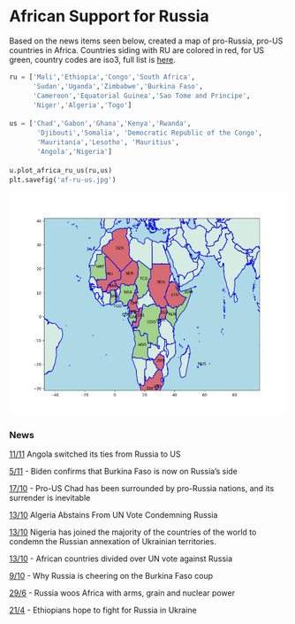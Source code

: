 # African Support for Russia

Based on the news items seen below, created a map of pro-Russia,
pro-US countries in Africa. Countries siding with RU are colored in
red, for US green, country codes are iso3, full list is [here](https://www.iban.com/country-codes).

```python
ru = ['Mali','Ethiopia','Congo','South Africa',
      'Sudan','Uganda','Zimbabwe','Burkina Faso',
      'Cameroon','Equatorial Guinea','Sao Tome and Principe',
      'Niger','Algeria','Togo'] 

us = ['Chad','Gabon','Ghana','Kenya','Rwanda',
       'Djibouti','Somalia', 'Democratic Republic of the Congo',
       'Mauritania','Lesotho', 'Mauritius',
       'Angola','Nigeria']

u.plot_africa_ru_us(ru,us)
plt.savefig('af-ru-us.jpg')   
```

![](af-ru-us.jpg)


### News

[11/11](https://tfiglobalnews.com/2022/11/11/angola-switched-its-ties-from-russia-to-us-and-now-its-sovereignty-is-in-danger/)
Angola switched its ties from Russia to US

[5/11](https://tfiglobalnews.com/2022/11/05/biden-confirms-that-burkina-faso-is-now-on-russias-side/) -
Biden confirms that Burkina Faso is now on Russia’s side

[17/10](https://tfiglobalnews.com/2022/10/17/pro-us-chad-has-been-surrounded-by-pro-russia-nations-and-its-surrender-is-inevitable/) -
Pro-US Chad has been surrounded by pro-Russia nations, and its surrender is inevitable

[13/10](https://www.moroccoworldnews.com/2022/10/351809/algeria-abstains-from-un-vote-condemning-russias-annexations-in-ukraine)
Algeria Abstains From UN Vote Condemning Russia

[13/10](https://www.premiumtimesng.com/news/headlines/559361-nigeria-joins-us-others-to-condemn-russian-annexation-of-ukrainian-territories.html)
Nigeria has joined the majority of the countries of the world to condemn the Russian annexation of Ukrainian territories.

[13/10](https://www.africanews.com/2022/10/13/african-countries-divided-over-un-vote-against-russia//) -
African countries divided over UN vote against Russia

[9/10](https://www.bbc.com/news/world-africa-63171771) -
Why Russia is cheering on the Burkina Faso coup

[29/6](https://intellinews.com/russia-woos-africa-with-arms-grain-and-nuclear-power-252022/) -
Russia woos Africa with arms, grain and nuclear power

[21/4](https://news.yahoo.com/ethiopians-hope-fight-russia-ukraine-161351963.html) -
Ethiopians hope to fight for Russia in Ukraine

